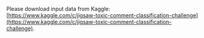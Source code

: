 Please download input data from Kaggle: [https://www.kaggle.com/c/jigsaw-toxic-comment-classification-challenge](https://www.kaggle.com/c/jigsaw-toxic-comment-classification-challenge). 